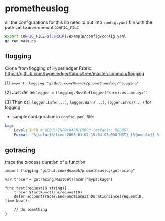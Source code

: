 # prometheuslog

all the configurations for this lib need to put into `config.yaml` file with the path set to environment `CONFIG_FILE`
```bash
export CONFIG_FILE=${CURDIR}/example/config/config.yaml
go run main.go
```

## flogging

Clone from flogging of Hyperledger Fabric:
https://github.com/hyperledger/fabric/tree/master/common/flogging

[1] `import flogging "github.com/Hnampk/prometheuslog/flogging"`

[2] Just define `logger = flogging.MustGetLogger("services.abc.xyz")`

[3] Then call `logger.Info(...)`, `logger.Warn(...)`, `logger.Error(...)` for logging

- sample configuration in `config.yaml` file:

```yaml
Log:
    Level: INFO # DEBUG/INFO/WARN/ERROR (default: DEBUG)
    Format: "%{color}%{time:2006-01-02 15:04:05.000 MST} [%{module}] %{shortfunc} -> %{level:.4s} %{id:03x}%{color:reset} %{message}" # default: json
```

## gotracing

trace the process duration of a function

```golang
import flogging "github.com/Hnampk/prometheuslog/gotracing"

var tracer = gotracing.MustGetTracer("mypackage")

func test(requestID string){
    tracer.StartFunction(requestID)
	defer accountTracer.EndFunctionWithDurationSince(requestID, time.Now())

    // do something
}
```

